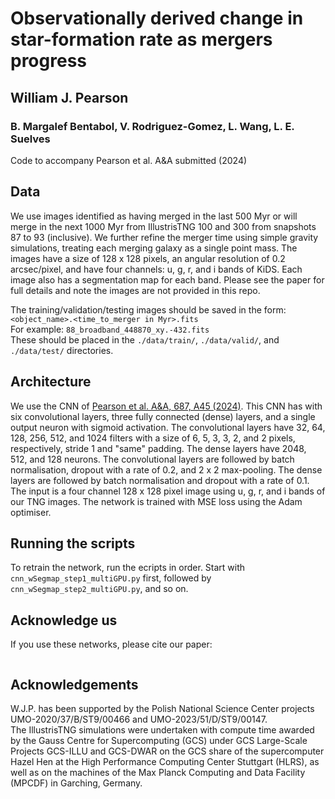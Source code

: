 # Observationally derived change in star-formation rate as mergers progress
## William J. Pearson
### B. Margalef Bentabol, V. Rodriguez-Gomez, L. Wang, L. E. Suelves

Code to accompany Pearson et al. A&A submitted (2024)

## Data

We use images identified as having merged in the last 500 Myr or will merge in the next 1000 Myr from IllustrisTNG 100 and 300 from snapshots 87 to 93 (inclusive). We further refine the merger time using simple gravity simulations, treating each merging galaxy as a single point mass. The images have a size of 128 x 128 pixels, an angular resolution of 0.2 arcsec/pixel, and have four channels: u, g, r, and i bands of KiDS. Each image also has a segmentation map for each band. Please see the paper for full details and note the images are not provided in this repo.

The training/validation/testing images should be saved in the form: `<object_name>.<time_to_merger in Myr>.fits`    
For example: `88_broadband_448870_xy.-432.fits`    
These should be placed in the `./data/train/`, `./data/valid/`, and `./data/test/` directories.
  

## Architecture

We use the CNN of [Pearson et al. A&A, 687, A45 (2024)](https://ui.adsabs.harvard.edu/abs/2024A%26A...687A..45P/abstract). This CNN has  with six convolutional layers, three fully connected (dense) layers, and a single output neuron with sigmoid activation. The convolutional layers have 32, 64, 128, 256, 512, and 1024 filters with a size of 6, 5, 3, 3, 2, and 2 pixels, respectively, stride 1 and "same" padding. The dense layers have 2048, 512, and 128 neurons. The convolutional layers are followed by batch normalisation, dropout with a rate of 0.2, and 2 x 2 max-pooling. The dense layers are followed by batch normalisation and dropout with a rate of 0.1. The input is a four channel 128 x 128 pixel image using u, g, r, and i bands of our TNG images. The network is trained with MSE loss using the Adam optimiser.


## Running the scripts

To retrain the network, run the ecripts in order. Start with `cnn_wSegmap_step1_multiGPU.py` first, followed by `cnn_wSegmap_step2_multiGPU.py`, and so on.

## Acknowledge us

If you use these networks, please cite our paper:

```

```

## Acknowledgements

W.J.P. has been supported by the Polish National Science Center projects UMO-2020/37/B/ST9/00466 and UMO-2023/51/D/ST9/00147.    
The IllustrisTNG simulations were undertaken with compute time awarded by the Gauss Centre for Supercomputing (GCS) under GCS Large-Scale Projects GCS-ILLU and GCS-DWAR on the GCS share of the supercomputer Hazel Hen at the High Performance Computing Center Stuttgart (HLRS), as well as on the machines of the Max Planck Computing and Data Facility (MPCDF) in Garching, Germany.
